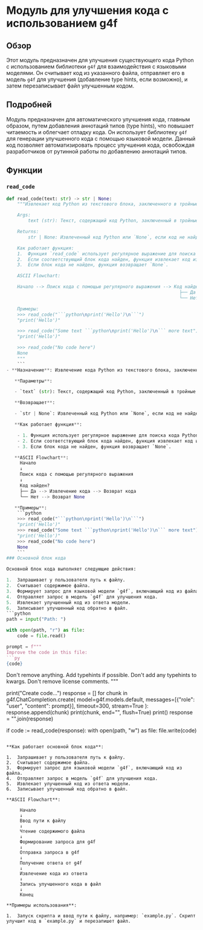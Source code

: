 # Модуль для улучшения кода с использованием g4f
## Обзор

Этот модуль предназначен для улучшения существующего кода Python с использованием библиотеки `g4f` для взаимодействия с языковыми моделями. Он считывает код из указанного файла, отправляет его в модель `g4f` для улучшения (добавление type hints, если возможно), и затем перезаписывает файл улучшенным кодом.

## Подробней

Модуль предназначен для автоматического улучшения кода, главным образом, путем добавления аннотаций типов (type hints), что повышает читаемость и облегчает отладку кода. Он использует библиотеку `g4f` для генерации улучшенного кода с помощью языковой модели.
Данный код позволяет автоматизировать процесс улучшения кода, освобождая разработчиков от рутинной работы по добавлению аннотаций типов.

## Функции

### `read_code`

```python
def read_code(text: str) -> str | None:
    """Извлекает код Python из текстового блока, заключенного в тройные обратные кавычки.

    Args:
        text (str): Текст, содержащий код Python, заключенный в тройные обратные кавычки.

    Returns:
        str | None: Извлеченный код Python или `None`, если код не найден.

    Как работает функция:
    1.  Функция `read_code` использует регулярное выражение для поиска кода Python, заключенного в тройные обратные кавычки (```python ... ``` или ```py ... ```).
    2.  Если соответствующий блок кода найден, функция извлекает код из этого блока и возвращает его.
    3.  Если блок кода не найден, функция возвращает `None`.

    ASCII Flowchart:

    Начало --> Поиск кода с помощью регулярного выражения --> Код найден?
                                                                ├── Да --> Извлечение кода --> Возврат кода
                                                                └── Нет --> Возврат None

    Примеры:
    >>> read_code("```python\nprint('Hello')\n```")
    "print('Hello')"

    >>> read_code("Some text ```python\nprint('Hello')\n``` more text")
    "print('Hello')"

    >>> read_code("No code here")
    None
    """
    ```
- **Назначение**: Извлечение кода Python из текстового блока, заключенного в тройные обратные кавычки.

   **Параметры**:

   - `text` (str): Текст, содержащий код Python, заключенный в тройные обратные кавычки.

   **Возвращает**:

   - `str | None`: Извлеченный код Python или `None`, если код не найден.

   **Как работает функция**:

    - 1. Функция использует регулярное выражение для поиска кода Python, заключенного в тройные обратные кавычки (```python ... ``` или ```py ... ```).
    - 2. Если соответствующий блок кода найден, функция извлекает код из этого блока и возвращает его.
    - 3. Если блок кода не найден, функция возвращает `None`.

   **ASCII Flowchart**:
     Начало
     ↓
     Поиск кода с помощью регулярного выражения
     ↓
     Код найден?
     ├── Да --> Извлечение кода --> Возврат кода
     └── Нет --> Возврат None

   **Примеры**:
    ```python
    >>> read_code("```python\nprint('Hello')\n```")
    "print('Hello')"
    >>> read_code("Some text ```python\nprint('Hello')\n``` more text")
    "print('Hello')"
    >>> read_code("No code here")
    None
    ```
### Основной блок кода

Основной блок кода выполняет следующие действия:

1.  Запрашивает у пользователя путь к файлу.
2.  Считывает содержимое файла.
3.  Формирует запрос для языковой модели `g4f`, включающий код из файла.
4.  Отправляет запрос в модель `g4f` для улучшения кода.
5.  Извлекает улучшенный код из ответа модели.
6.  Записывает улучшенный код обратно в файл.
```python
path = input("Path: ")

with open(path, "r") as file:
    code = file.read()

prompt = f"""
Improve the code in this file:
```py
{code}
```
Don\'t remove anything.
Add typehints if possible.
Don\'t add any typehints to kwargs.
Don\'t remove license comments.
"""

print("Create code...")
response = []
for chunk in g4f.ChatCompletion.create(
    model=g4f.models.default,
    messages=[{"role": "user", "content": prompt}],
    timeout=300,
    stream=True
):
    response.append(chunk)
    print(chunk, end="", flush=True)
print()
response = "".join(response)

if code := read_code(response):
    with open(path, "w") as file:
        file.write(code)
```

**Как работает основной блок кода**:

1.  Запрашивает у пользователя путь к файлу.
2.  Считывает содержимое файла.
3.  Формирует запрос для языковой модели `g4f`, включающий код из файла.
4.  Отправляет запрос в модель `g4f` для улучшения кода.
5.  Извлекает улучшенный код из ответа модели.
6.  Записывает улучшенный код обратно в файл.

**ASCII Flowchart**:

     Начало
     ↓
     Ввод пути к файлу
     ↓
     Чтение содержимого файла
     ↓
     Формирование запроса для g4f
     ↓
     Отправка запроса в g4f
     ↓
     Получение ответа от g4f
     ↓
     Извлечение кода из ответа
     ↓
     Запись улучшенного кода в файл
     ↓
     Конец

**Примеры использования**:

1.  Запуск скрипта и ввод пути к файлу, например: `example.py`. Скрипт улучшит код в `example.py` и перезапишет файл.